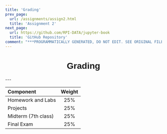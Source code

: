 ```yaml
---
title: 'Grading'
prev_page:
  url: /assignments/assign2.html
  title: 'Assignment 2'
next_page:
  url: https://github.com/RPI-DATA/jupyter-book
  title: 'GitHub Repository'
comment: "***PROGRAMMATICALLY GENERATED, DO NOT EDIT. SEE ORIGINAL FILES IN /content***"
---
```

<h1  style="font-family:  Verdana,  Geneva,  sans-serif;  text-align:center;">Grading</h1> 
--- 

|  Component  |  Weight  |
|  :--------------  |  :--------:  |
|  Homework  and  Labs  |  25%  |
|  Projects  |  25%  |
|  Midterm  (7th  class)  |  25%  |
|  Final  Exam  |  25%  |
